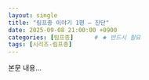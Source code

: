 ```yaml
---
layout: single
title: "림프종 이야기 1편 – 진단"
date: 2025-09-08 21:00:00 +0900
categories: [림프종]      # ★ 반드시 필요
tags: [시리즈-림프종]
---
```

본문 내용...
